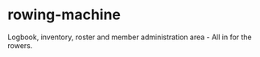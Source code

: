 rowing-machine
==============

Logbook, inventory, roster and member administration area - All in for the rowers.
